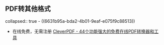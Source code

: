 ## PDF转其他格式
collapsed:: true
	- ((6631b95a-bda2-4b01-9eaf-e075f9c88513))
- 在线免费，无需注册 [CleverPDF - 44个功能强大的免费在线PDF转换器和工具](https://www.cleverpdf.com/cn)